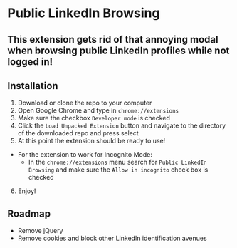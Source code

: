 Public LinkedIn Browsing
==========================
This extension gets rid of that annoying modal when browsing public LinkedIn profiles while not logged in!
----------------------------------------------------

## Installation

 1. Download or clone the repo to your computer
 2.  Open Google Chrome and type in `chrome://extensions`
 3. Make sure the checkbox `Developer mode` is checked
 4. Click the `Load Unpacked Extension` button and navigate to the directory of the downloaded repo and press select
 5. At this point the extension should be ready to use!
- For the extension to work for Incognito Mode:
   -  In the `chrome://extensions` menu search for `Public LinkedIn Browsing` and make sure the `Allow in incognito` check box is checked
 6. Enjoy!
 


## Roadmap
 - Remove jQuery
 - Remove cookies and block other LinkedIn identification avenues
